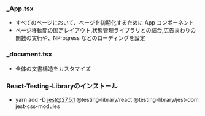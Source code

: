 ### \_App.tsx

- すべてのページにおいて、ページを初期化するために App コンポーネント
- ページ移動間の固定レイアウト,状態管理ライブラリとの結合,広告まわりの関数の実行や、NProgress などのローディングを設定

### _document.tsx
- 全体の文書構造をカスタマイズ

### React-Testing-Libraryのインストール
- yarn add -D jest@27.5.1 @testing-library/react @testing-library/jest-dom jest-css-modules
